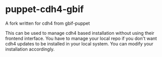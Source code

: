 puppet-cdh4-gbif
================

A fork written for cdh4 from gbif-puppet


 This can be used to manage cdh4 based installation without using their frontend interface. You have to manage your local repo if you don't want cdh4 updates to be installed in your local system. You can modify your installation accordingly.
